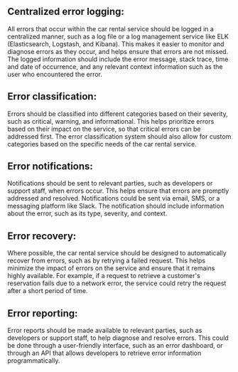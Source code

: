 ## Centralized error logging: 

All errors that occur within the car rental service should be logged in a centralized manner, such as a log file or a log management service like ELK (Elasticsearch, Logstash, and Kibana). This makes it easier to monitor and diagnose errors as they occur, and helps ensure that errors are not missed. The logged information should include the error message, stack trace, time and date of occurrence, and any relevant context information such as the user who encountered the error.

## Error classification: 

Errors should be classified into different categories based on their severity, such as critical, warning, and informational. This helps prioritize errors based on their impact on the service, so that critical errors can be addressed first. The error classification system should also allow for custom categories based on the specific needs of the car rental service.

## Error notifications: 

Notifications should be sent to relevant parties, such as developers or support staff, when errors occur. This helps ensure that errors are promptly addressed and resolved. Notifications could be sent via email, SMS, or a messaging platform like Slack. The notification should include information about the error, such as its type, severity, and context.

## Error recovery: 

Where possible, the car rental service should be designed to automatically recover from errors, such as by retrying a failed request. This helps minimize the impact of errors on the service and ensure that it remains highly available. For example, if a request to retrieve a customer's reservation fails due to a network error, the service could retry the request after a short period of time.

## Error reporting: 

Error reports should be made available to relevant parties, such as developers or support staff, to help diagnose and resolve errors. This could be done through a user-friendly interface, such as an error dashboard, or through an API that allows developers to retrieve error information programmatically.
